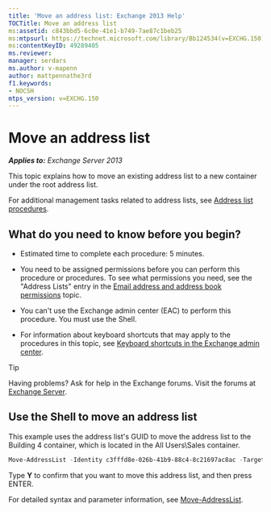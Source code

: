 ```yaml
---
title: 'Move an address list: Exchange 2013 Help'
TOCTitle: Move an address list
ms:assetid: c843bbd5-6c0e-41e1-b749-7ae87c1beb25
ms:mtpsurl: https://technet.microsoft.com/library/Bb124534(v=EXCHG.150)
ms:contentKeyID: 49289405
ms.reviewer: 
manager: serdars
ms.author: v-mapenn
author: mattpennathe3rd
f1.keywords:
- NOCSH
mtps_version: v=EXCHG.150
---
```


# Move an address list

_**Applies to:** Exchange Server 2013_

This topic explains how to move an existing address list to a new container under the root address list.

For additional management tasks related to address lists, see [Address list procedures](address-list-procedures-exchange-2013-help.md).

## What do you need to know before you begin?

- Estimated time to complete each procedure: 5 minutes.

- You need to be assigned permissions before you can perform this procedure or procedures. To see what permissions you need, see the "Address Lists" entry in the [Email address and address book permissions](email-address-and-address-book-permissions-exchange-2013-help.md) topic.

- You can't use the Exchange admin center (EAC) to perform this procedure. You must use the Shell.

- For information about keyboard shortcuts that may apply to the procedures in this topic, see [Keyboard shortcuts in the Exchange admin center](keyboard-shortcuts-in-the-exchange-admin-center-2013-help.md).

> [!TIP]
> Having problems? Ask for help in the Exchange forums. Visit the forums at [Exchange Server](https://go.microsoft.com/fwlink/p/?linkid=60612).

## Use the Shell to move an address list

This example uses the address list's GUID to move the address list to the Building 4 container, which is located in the All Users\\Sales container.

```powershell
Move-AddressList -Identity c3fffd8e-026b-41b9-88c4-8c21697ac8ac -Target "\All Users\Sales\Building4"
```

Type **Y** to confirm that you want to move this address list, and then press ENTER.

For detailed syntax and parameter information, see [Move-AddressList](https://docs.microsoft.com/powershell/module/exchange/email-addresses-and-address-books/Move-AddressList).
